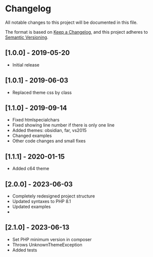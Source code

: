 # Changelog
All notable changes to this project will be documented in this file.

The format is based on [Keep a Changelog](https://keepachangelog.com/en/1.0.0/),
and this project adheres to [Semantic Versioning](https://semver.org/spec/v2.0.0.html).

## [1.0.0] - 2019-05-20
- Initial release

## [1.0.1] - 2019-06-03
- Replaced theme css by class

## [1.1.0] - 2019-09-14
- Fixed htmlspecialchars
- Fixed showing line number if there is only one line
- Added themes: obsidian, far, vs2015
- Changed examples
- Other code changes and small fixes

## [1.1.1] - 2020-01-15
- Added c64 theme

## [2.0.0] - 2023-06-03
- Completely redesigned project structure 
- Updated syntaxes to PHP 8.1
- Updated examples
- 
## [2.1.0] - 2023-06-13
- Set PHP minimum version in composer
- Throws UnknownThemeException
- Added tests